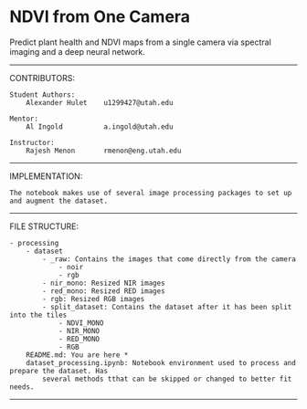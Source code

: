 # NDVI from One Camera

Predict plant health and NDVI maps from a single camera via spectral imaging and a deep neural network.

--------------------------------------------------------------------------------------------------

CONTRIBUTORS:

	Student Authors:	
        Alexander Hulet    u1299427@utah.edu
        
  	Mentor:	
        Al Ingold          a.ingold@utah.edu

	Instructor:	
        Rajesh Menon       rmenon@eng.utah.edu

--------------------------------------------------------------------------------------------------

IMPLEMENTATION:

    The notebook makes use of several image processing packages to set up and augment the dataset.

--------------------------------------------------------------------------------------------------

FILE STRUCTURE:

    - processing
        - dataset
            - _raw: Contains the images that come directly from the camera
                - noir
                - rgb
            - nir_mono: Resized NIR images
            - red_mono: Resized RED images
            - rgb: Resized RGB images
            - split_dataset: Contains the dataset after it has been split into the tiles
                - NDVI_MONO
                - NIR_MONO
                - RED_MONO
                - RGB
        README.md: You are here *
        dataset_processing.ipynb: Notebook environment used to process and prepare the dataset. Has
            several methods tthat can be skipped or changed to better fit needs.

--------------------------------------------------------------------------------------------------

